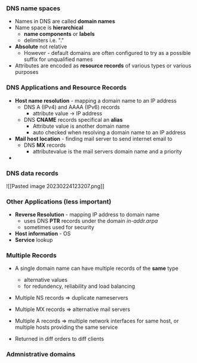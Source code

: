 
### DNS name spaces

- Names in DNS are called **domain names**
- Name space is **hierarchical** 
	- **name components** or **labels**
	- delimiters i.e. "."
- **Absolute** not relative 
	- However - default domains are often configured to try as a possible suffix for unqualified names
- Attributes are encoded as **resource records** of various types or various purposes 

### DNS Applications and Resource Records 

- **Host name resolution** - mapping a domain name to an IP address
	- DNS A (IPv4) and AAAA (IPv6) records
		- attribute value -> IP address
	- DNS **CNAME** records specifical an **alias**
		- Attribute value is another domain name 
		- auto checked when resolving a domain name to an IP address
- **Mail host location** - finding mail server to send internet email to
	- DNS **MX** records
		- attributevalue is the mail servers domain name and a priority
-
### DNS data records
![[Pasted image 20230224123207.png]]


### Other Applications (less important)

- **Reverse Resolution** - mapping IP address to domain name
	- uses DNS **PTR** records under the domain *in-addr.arpa* 
	- sometimes used for security
- **Host information** - OS
- **Service** lookup 

### Multiple Records 
- A single domain name can have multiple records of the **same** type
	- alternative values
	- for redundency, reliability and load balancing 
- Multiple NS records => duplicate nameservers  
-  Multiple MX records => alternative mail servers  
- Multiple A records => multiple network interfaces for same host, or multiple hosts providing the same service

- Returned in diff orders to diff clients

### Admnistrative domains 
